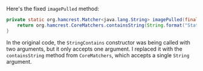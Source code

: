 Here's the fixed `imagePulled` method:
```java
private static org.hamcrest.Matcher<java.lang.String> imagePulled(final java.lang.String image) {
    return org.hamcrest.CoreMatchers.containsString(String.format("Status: Downloaded newer image for %s", image));
}
```
In the original code, the `StringContains` constructor was being called with two arguments, but it only accepts one argument. I replaced it with the `containsString` method from `CoreMatchers`, which accepts a single `String` argument.